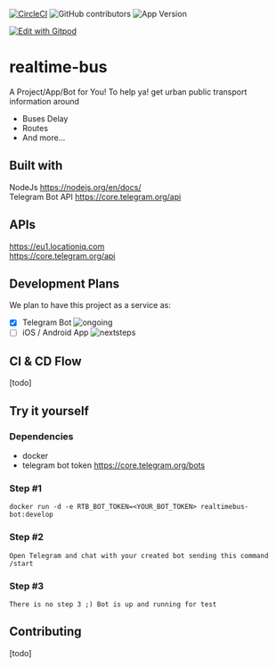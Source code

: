 [![CircleCI](https://circleci.com/gh/pulse360-lab/rtb-telegram-bot/tree/develop.svg?style=svg)](https://circleci.com/gh/pulse360-lab/rtb-telegram-bot/tree/develop)
![GitHub contributors](https://img.shields.io/github/contributors/realtime-bus/node-telegram-bot.svg)
![App Version](https://img.shields.io/badge/dynamic/json?color=orange&label=realtime-bus&prefix=v&query=version&suffix=beta&url=https%3A%2F%2Fraw.githubusercontent.com%2Fpulse360-lab%2Frtb-telegram-bot%2Fdevelop%2Fpackage.json)

[![Edit with Gitpod](https://gitpod.io/button/open-in-gitpod.svg)](https://gitpod.io/#https://github.com/pulse360-lab/rtb-telegram-bot)

# realtime-bus  
A Project/App/Bot for You! To help ya! get urban public transport information around  
* Buses Delay  
* Routes  
* And more...  

## Built with  
NodeJs https://nodejs.org/en/docs/  
Telegram Bot API https://core.telegram.org/api

## APIs  
https://eu1.locationiq.com  
https://core.telegram.org/api

## Development Plans  
We plan to have this project as a service as:  
- [x] Telegram Bot ![ongoing](https://img.shields.io/badge/on-going-yellowgreen)
- [ ] iOS / Android App ![nextsteps](https://img.shields.io/badge/next-steps-lightgrey)

## CI & CD Flow  
[todo]  

## Try it yourself  
### Dependencies  
* docker  
* telegram bot token https://core.telegram.org/bots  

### Step #1  
```
docker run -d -e RTB_BOT_TOKEN=<YOUR_BOT_TOKEN> realtimebus-bot:develop
```  

### Step #2  
```
Open Telegram and chat with your created bot sending this command /start
```  
### Step #3  
```
There is no step 3 ;) Bot is up and running for test
```  

## Contributing  
[todo]  


